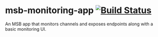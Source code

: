 # msb-monitoring-app [![Build Status](https://travis-ci.org/tcdl/msb-monitoring-app.svg)](https://travis-ci.org/tcdl/msb-monitoring-app)
An MSB app that monitors channels and exposes endpoints along with a basic monitoring UI.
